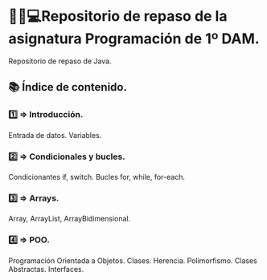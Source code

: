 # :man_student::computer:Repositorio de repaso de la asignatura Programación de 1º DAM.

Repositorio de repaso de Java.

## 📚 Índice de contenido.

### 1️⃣ ⇒ Introducción.
Entrada de datos.
Variables.

### 2️⃣ ⇒ Condicionales y bucles.
Condicionantes if, switch.
Bucles for, while, for-each.

### 3️⃣ ⇒ Arrays.
Array, ArrayList, ArrayBidimensional.

### 4️⃣ ⇒ POO.
Programación Orientada a Objetos.
Clases.
Herencia.
Polimorfismo.
Clases Abstractas.
Interfaces.
